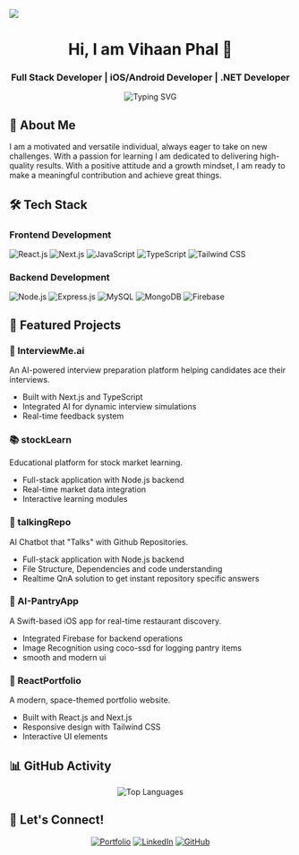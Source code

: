 


[![](https://visitcount.itsvg.in/api?id=VihaanPhal&label=Profile%20Views&color=6&icon=0&pretty=false)](https://visitcount.itsvg.in)

<div align="center">
  
  # Hi, I am Vihaan Phal 👋
  ### Full Stack Developer | iOS/Android Developer | .NET Developer 

  <p align="center">
    <img src="https://readme-typing-svg.herokuapp.com?font=Fira+Code&pause=100&color=A020F0&center=true&vCenter=true&width=435&lines=Full+Stack+Developer;iOS/Android+Developer;.NET+DeveloperProblem+Solver;Tech+Enthusiast;Professional+Cricketer" alt="Typing SVG" />
  </p>
</div>

## 💫 About Me

I am a motivated and versatile individual, always eager to take on new challenges. With a passion for learning I am dedicated to delivering high-quality results. With a positive attitude and a growth mindset, I am ready to make a meaningful contribution and achieve great things.

## 🛠️ Tech Stack

### Frontend Development
![React.js](https://img.shields.io/badge/-React.js-61DAFB?style=for-the-badge&logo=react&logoColor=black)
![Next.js](https://img.shields.io/badge/-Next.js-000000?style=for-the-badge&logo=next.js&logoColor=white)
![JavaScript](https://img.shields.io/badge/-JavaScript-F7DF1E?style=for-the-badge&logo=javascript&logoColor=black)
![TypeScript](https://img.shields.io/badge/-TypeScript-3178C6?style=for-the-badge&logo=typescript&logoColor=white)
![Tailwind CSS](https://img.shields.io/badge/-Tailwind_CSS-38B2AC?style=for-the-badge&logo=tailwind-css&logoColor=white)

### Backend Development
![Node.js](https://img.shields.io/badge/-Node.js-339933?style=for-the-badge&logo=node.js&logoColor=white)
![Express.js](https://img.shields.io/badge/-Express.js-000000?style=for-the-badge&logo=express&logoColor=white)
![MySQL](https://img.shields.io/badge/-MySQL-4479A1?style=for-the-badge&logo=mysql&logoColor=white)
![MongoDB](https://img.shields.io/badge/-MongoDB-47A248?style=for-the-badge&logo=mongodb&logoColor=white)
![Firebase](https://img.shields.io/badge/-Firebase-FFCA28?style=for-the-badge&logo=firebase&logoColor=black)

## 🎯 Featured Projects

### 🤖 InterviewMe.ai
An AI-powered interview preparation platform helping candidates ace their interviews.
- Built with Next.js and TypeScript
- Integrated AI for dynamic interview simulations
- Real-time feedback system

### 📚 stockLearn
Educational platform for stock market learning.
- Full-stack application with Node.js backend
- Real-time market data integration
- Interactive learning modules

### 🤖 talkingRepo
AI Chatbot that "Talks" with Github Repositories.
- Full-stack application with Node.js backend
- File Structure, Dependencies and code understanding
- Realtime QnA solution to get instant repository specific answers 

### 🛒 AI-PantryApp
A Swift-based iOS app for real-time restaurant discovery.
- Integrated Firebase for backend operations
- Image Recognition using coco-ssd for logging pantry items 
- smooth and modern ui

### 💼 ReactPortfolio
A modern, space-themed portfolio website.
- Built with React.js and Next.js
- Responsive design with Tailwind CSS
- Interactive UI elements

## 📊 GitHub Activity

<div align="center">

![Top Languages](https://github-readme-stats.vercel.app/api/top-langs/?username=VihaanPhal&layout=compact&theme=midnight-purple)

</div>

## 🤝 Let's Connect!

<div align="center">

[![Portfolio](https://img.shields.io/badge/-Portfolio-A020F0?style=for-the-badge&logo=react&logoColor=white)](https://vihaanphal.vercel.app)
[![LinkedIn](https://img.shields.io/badge/-LinkedIn-0077B5?style=for-the-badge&logo=linkedin&logoColor=white)](https://linkedin.com/in/vihaanphal)
[![GitHub](https://img.shields.io/badge/-GitHub-181717?style=for-the-badge&logo=github&logoColor=white)](https://github.com/VihaanPhal)

</div>

